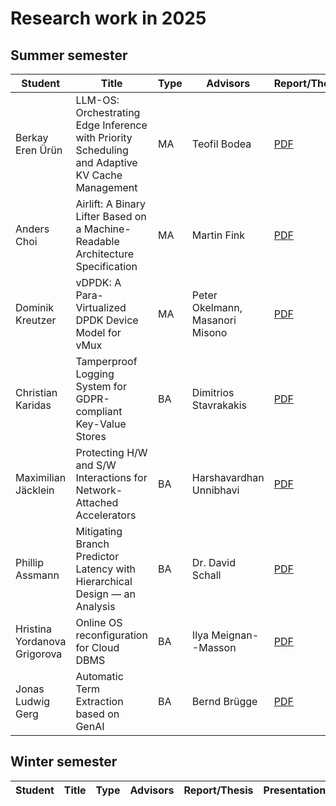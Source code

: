 # Research work in 2025

## Summer semester

| Student                           | Title                                                                                     | Type | Advisors                                 | Report/Thesis                                                                                                                    | Presentation                                                                                                                                 |
| --------------------------------- | ----------------------------------------------------------------------------------------- | ---- | ---------------------------------------- | -------------------------------------------------------------------------------------------------------------------------------- |----------------------------------------------------------------------------------------------------------------------------------------------|
| Berkay Eren Ürün                  | LLM-OS: Orchestrating Edge Inference with Priority Scheduling and Adaptive KV Cache Management | MA | Teofil Bodea | [PDF](summer/docs/msc_berkay_eren_ueruen_LLM_OS_orchestrating_edge_inference_with_priority_scheduling_and_adaptive_KV_Cache_management.pdf) | [PDF](summer/talks/msc_berkay_eren_ueruen_LLM_OS_orchestrating_edge_inference_with_priority_scheduling_and_adaptive_KV_Cache_management.pdf) |
| Anders Choi                  | Airlift: A Binary Lifter Based on a Machine-Readable Architecture Specification | MA | Martin Fink | [PDF](summer/docs/msc_choi.pdf) | [PDF](summer/talks/msc_choi.pdf)                                                                                                             |
| Dominik Kreutzer                  | vDPDK: A Para-Virtualized DPDK Device Model for vMux                                      | MA   | Peter Okelmann, Masanori Misono          | [PDF](summer/docs/msc_kreutzer_vdpdk.pdf)                                                                                        | [PDF](summer/talks/msc_kreutzer_vdpdk.pdf)                                                                                                   |
| Christian Karidas | Tamperproof Logging System for GDPR-compliant Key-Value Stores | BA | Dimitrios Stavrakakis | [PDF](summer/docs/bsc_karidas.pdf) | [PDF](summer/talks/bsc_karidas.pdf)                                                                                                          |
| Maximilian Jäcklein | Protecting H/W and S/W Interactions for Network-Attached Accelerators | BA | Harshavardhan Unnibhavi | [PDF](summer/docs/bsc_jaecklein.pdf) | [PDF](summer/talks/bsc_jaecklein.pdf)                                                                                                        |
| Phillip Assmann | Mitigating Branch Predictor Latency with Hierarchical Design — an Analysis | BA | Dr. David Schall | [PDF](summer/docs/bsc_assmann.pdf) | [PDF](summer/talks/bsc_assmann.pdf)                                                                                                          |
| Hristina Yordanova Grigorova | Online OS reconfiguration for Cloud DBMS | BA | Ilya Meignan--Masson | [PDF](summer/docs/bsc_grigorova.pdf) | [PDF](summer/talks/bsc_grigorova.pdf)                                                                                                        |
| Jonas Ludwig Gerg | Automatic Term Extraction based on GenAI | BA | Bernd Brügge | [PDF](summer/docs/bsc_gerg.pdf) | [PDF](summer/talks/bsc_gerg.pdf)                                                                                                             |

## Winter semester

| Student                          | Title                                                                                                 | Type | Advisors                                                 | Report/Thesis                                                                                                                                                          | Presentation                                                                                                                                                            |
| -------------------------------- | ----------------------------------------------------------------------------------------------------- | ---- | -------------------------------------------------------- | ---------------------------------------------------------------------------------------------------------------------------------------------------------------------- | ----------------------------------------------------------------------------------------------------------------------------------------------------------------------- |
